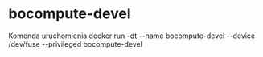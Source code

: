 # bocompute-devel

Komenda uruchomienia
docker run -dt --name bocompute-devel --device /dev/fuse --privileged bocompute-devel

